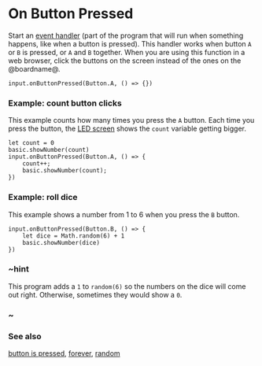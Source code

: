 # On Button Pressed

Start an [event handler](/reference/event-handler) (part of the program that will run when something happens, like when a button is pressed). This handler works when button `A` or `B` is pressed, or `A` and `B` together. When you are using this function in a web browser, click the buttons on the screen instead of the ones on the @boardname@.

```sig
input.onButtonPressed(Button.A, () => {})
```

### Example: count button clicks

This example counts how many times you press the `A` button. Each time you press the button, the [LED screen](/device/screen) shows the `count` variable getting bigger.

```blocks
let count = 0
basic.showNumber(count)
input.onButtonPressed(Button.A, () => {
    count++;
    basic.showNumber(count);
})
```

### Example: roll dice

This example shows a number from 1 to 6 when you press the `B` button.

```blocks
input.onButtonPressed(Button.B, () => {
    let dice = Math.random(6) + 1
    basic.showNumber(dice)
})
```

### ~hint

This program adds a `1` to `random(6)` so the numbers on the dice will come out right. Otherwise, sometimes they would show a `0`.

### ~

### See also

[button is pressed](/reference/input/button-is-pressed), [forever](/reference/basic/forever), [random](/blocks/math)